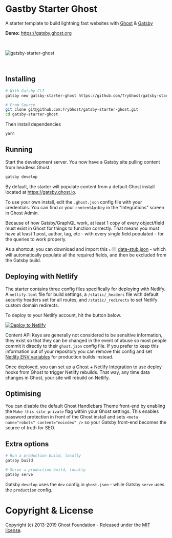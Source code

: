 # Gastby Starter Ghost

A starter template to build lightning fast websites with [Ghost](https://ghost.org) & [Gatsby](https://gatsbyjs.org)

**Demo:** https://gatsby.ghost.org

&nbsp;

![gatsby-starter-ghost](https://user-images.githubusercontent.com/120485/50913567-8ab8e380-142c-11e9-9e78-de02ded12fc6.jpg)

&nbsp;


## Installing

```bash
# With Gatsby CLI
gatsby new gatsby-starter-ghost https://github.com/TryGhost/gatsby-starter-ghost.git
```

```bash
# From Source
git clone git@github.com:TryGhost/gatsby-starter-ghost.git
cd gatsby-starter-ghost
```

Then install dependencies

```bash
yarn
```


## Running

Start the development server. You now have a Gatsby site pulling content from headless Ghost.

```bash
gatsby develop
```

By default, the starter will populate content from a default Ghost install located at https://gatsby.ghost.io.

To use your own install, edit the `.ghost.json` config file with your credentials. You can find or your `contentApiKey` in the "Integrations" screen in Ghost Admin.

Because of how Gatsby/GraphQL work, at least 1 copy of every object/field must exist in Ghost for things to function correctly. That means you must have at least 1 post, author, tag, etc - with every single field populated - for the queries to work properly.

As a shortcut, you can download and import this 👉🏼 [data-stub.json](https://gist.github.com/AileenCGN/172ed94bcd18a328034e0259dbf3e702) - which will automatically populate all the required fields, and then be excluded from the Gatsby build.


## Deploying with Netlify

The starter contains three config files specifically for deploying with Netlify. A `netlify.toml` file for build settings, a `/static/_headers` file with default security headers set for all routes, and `/static/_redirects` to set Netlify custom domain redirects.

To deploy to your Netlify account, hit the button below.

[![Deploy to Netlify](https://www.netlify.com/img/deploy/button.svg)](https://app.netlify.com/start/)

Content API Keys are generally not considered to be sensitive information, they exist so that they can be changed in the event of abuse so most people commit it directly to their `ghost.json` config file. If you prefer to keep this information out of your repository you can remove this config and set [Netlify ENV variables](https://www.netlify.com/docs/continuous-deployment/#build-environment-variables) for production builds instead.

Once deployed, you can set up a [Ghost + Netlify Integration](https://docs.ghost.org/integrations/netlify/) to use deploy hooks from Ghost to trigger Netlify rebuilds. That way, any time data changes in Ghost, your site will rebuild on Netlify.


## Optimising

You can disable the default Ghost Handlebars Theme front-end by enabling the `Make this site private` flag within your Ghost settings. This enables password protection in front of the Ghost install and sets `<meta name="robots" content="noindex" />` so your Gatsby front-end becomes the source of truth for SEO.


## Extra options

```bash
# Run a production build, locally
gatsby build

# Serve a production build, locally
gatsby serve
```

Gatsby `develop` uses the `dev` config in `ghost.json` - while Gatsby `serve` uses the `production` config.


# Copyright & License

Copyright (c) 2013-2019 Ghost Foundation - Released under the [MIT license](LICENSE).
